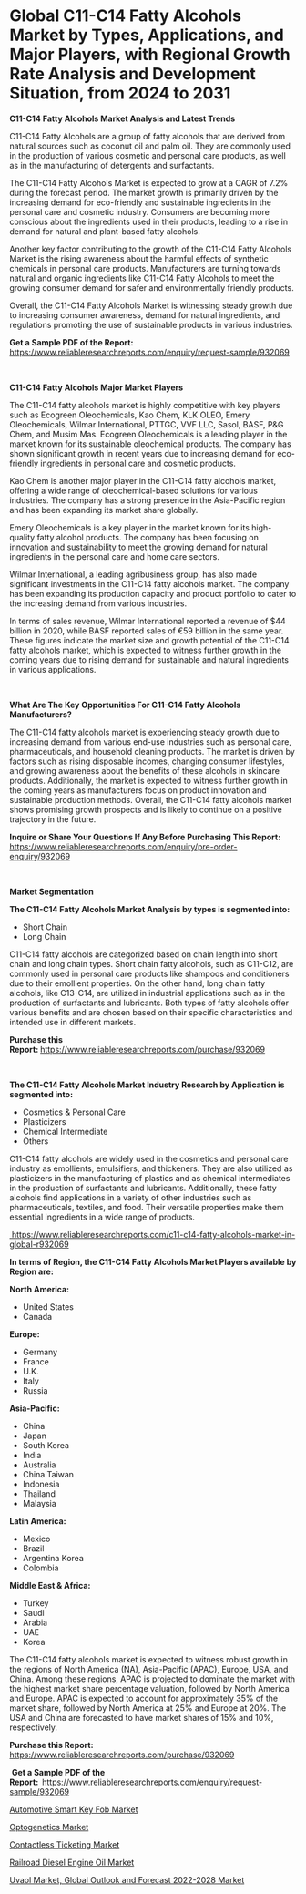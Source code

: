 <p><h1>Global C11-C14 Fatty Alcohols Market by Types, Applications, and Major Players, with Regional Growth Rate Analysis and Development Situation, from 2024 to 2031</h1></p><p><strong>C11-C14 Fatty Alcohols Market Analysis and Latest Trends</strong></p>
<p><p>C11-C14 Fatty Alcohols are a group of fatty alcohols that are derived from natural sources such as coconut oil and palm oil. They are commonly used in the production of various cosmetic and personal care products, as well as in the manufacturing of detergents and surfactants.</p><p>The C11-C14 Fatty Alcohols Market is expected to grow at a CAGR of 7.2% during the forecast period. The market growth is primarily driven by the increasing demand for eco-friendly and sustainable ingredients in the personal care and cosmetic industry. Consumers are becoming more conscious about the ingredients used in their products, leading to a rise in demand for natural and plant-based fatty alcohols.</p><p>Another key factor contributing to the growth of the C11-C14 Fatty Alcohols Market is the rising awareness about the harmful effects of synthetic chemicals in personal care products. Manufacturers are turning towards natural and organic ingredients like C11-C14 Fatty Alcohols to meet the growing consumer demand for safer and environmentally friendly products.</p><p>Overall, the C11-C14 Fatty Alcohols Market is witnessing steady growth due to increasing consumer awareness, demand for natural ingredients, and regulations promoting the use of sustainable products in various industries.</p></p>
<p><strong>Get a Sample PDF of the Report:&nbsp;</strong> <a href="https://www.reliableresearchreports.com/enquiry/request-sample/932069">https://www.reliableresearchreports.com/enquiry/request-sample/932069</a></p>
<p>&nbsp;</p>
<p><strong>C11-C14 Fatty Alcohols Major Market Players</strong></p>
<p><p>The C11-C14 fatty alcohols market is highly competitive with key players such as Ecogreen Oleochemicals, Kao Chem, KLK OLEO, Emery Oleochemicals, Wilmar International, PTTGC, VVF LLC, Sasol, BASF, P&G Chem, and Musim Mas. Ecogreen Oleochemicals is a leading player in the market known for its sustainable oleochemical products. The company has shown significant growth in recent years due to increasing demand for eco-friendly ingredients in personal care and cosmetic products.</p><p>Kao Chem is another major player in the C11-C14 fatty alcohols market, offering a wide range of oleochemical-based solutions for various industries. The company has a strong presence in the Asia-Pacific region and has been expanding its market share globally.</p><p>Emery Oleochemicals is a key player in the market known for its high-quality fatty alcohol products. The company has been focusing on innovation and sustainability to meet the growing demand for natural ingredients in the personal care and home care sectors.</p><p>Wilmar International, a leading agribusiness group, has also made significant investments in the C11-C14 fatty alcohols market. The company has been expanding its production capacity and product portfolio to cater to the increasing demand from various industries.</p><p>In terms of sales revenue, Wilmar International reported a revenue of $44 billion in 2020, while BASF reported sales of €59 billion in the same year. These figures indicate the market size and growth potential of the C11-C14 fatty alcohols market, which is expected to witness further growth in the coming years due to rising demand for sustainable and natural ingredients in various applications.</p></p>
<p>&nbsp;</p>
<p><strong>What Are The Key Opportunities For C11-C14 Fatty Alcohols Manufacturers?</strong></p>
<p><p>The C11-C14 fatty alcohols market is experiencing steady growth due to increasing demand from various end-use industries such as personal care, pharmaceuticals, and household cleaning products. The market is driven by factors such as rising disposable incomes, changing consumer lifestyles, and growing awareness about the benefits of these alcohols in skincare products. Additionally, the market is expected to witness further growth in the coming years as manufacturers focus on product innovation and sustainable production methods. Overall, the C11-C14 fatty alcohols market shows promising growth prospects and is likely to continue on a positive trajectory in the future.</p></p>
<p><strong>Inquire or Share Your Questions If Any Before Purchasing This Report:</strong> <a href="https://www.reliableresearchreports.com/enquiry/pre-order-enquiry/932069">https://www.reliableresearchreports.com/enquiry/pre-order-enquiry/932069</a></p>
<p>&nbsp;</p>
<p><strong>Market Segmentation</strong></p>
<p><strong>The C11-C14 Fatty Alcohols Market Analysis by types is segmented into:</strong></p>
<p><ul><li>Short Chain</li><li>Long Chain</li></ul></p>
<p><p>C11-C14 fatty alcohols are categorized based on chain length into short chain and long chain types. Short chain fatty alcohols, such as C11-C12, are commonly used in personal care products like shampoos and conditioners due to their emollient properties. On the other hand, long chain fatty alcohols, like C13-C14, are utilized in industrial applications such as in the production of surfactants and lubricants. Both types of fatty alcohols offer various benefits and are chosen based on their specific characteristics and intended use in different markets.</p></p>
<p><strong>Purchase this Report:&nbsp;</strong><a href="https://www.reliableresearchreports.com/purchase/932069">https://www.reliableresearchreports.com/purchase/932069</a></p>
<p>&nbsp;</p>
<p><strong>The C11-C14 Fatty Alcohols Market Industry Research by Application is segmented into:</strong></p>
<p><ul><li>Cosmetics & Personal Care</li><li>Plasticizers</li><li>Chemical Intermediate</li><li>Others</li></ul></p>
<p><p>C11-C14 fatty alcohols are widely used in the cosmetics and personal care industry as emollients, emulsifiers, and thickeners. They are also utilized as plasticizers in the manufacturing of plastics and as chemical intermediates in the production of surfactants and lubricants. Additionally, these fatty alcohols find applications in a variety of other industries such as pharmaceuticals, textiles, and food. Their versatile properties make them essential ingredients in a wide range of products.</p></p>
<p><a href="https://www.reliableresearchreports.com/c11-c14-fatty-alcohols-market-in-global-r932069">&nbsp;https://www.reliableresearchreports.com/c11-c14-fatty-alcohols-market-in-global-r932069</a></p>
<p><strong>In terms of Region, the C11-C14 Fatty Alcohols Market Players available by Region are:</strong></p>
<p>
    <p> <strong> North America: </strong>
        <ul>
            <li>United States</li>
            <li>Canada</li>
        </ul>
        </p> 
    <p> <strong> Europe: </strong>
        <ul>
            <li>Germany</li>
            <li>France</li>
            <li>U.K.</li>
            <li>Italy</li>
            <li>Russia</li>
        </ul>
        </p> 
    <p> <strong> Asia-Pacific: </strong>
        <ul>
            <li>China</li>
            <li>Japan</li>
            <li>South Korea</li>
            <li>India</li>
            <li>Australia</li>
            <li>China Taiwan</li>
            <li>Indonesia</li>
            <li>Thailand</li>
            <li>Malaysia</li>
        </ul>
        </p> 
    <p> <strong> Latin America: </strong>
        <ul>
            <li>Mexico</li>
            <li>Brazil</li>
            <li>Argentina Korea</li>
            <li>Colombia</li>
        </ul>
        </p> 
    <p> <strong> Middle East & Africa: </strong>
        <ul>
            <li>Turkey</li>
            <li>Saudi</li>
            <li>Arabia</li>
            <li>UAE</li>
            <li>Korea</li>
        </ul>
    </p>
    </p>
<p><p>The C11-C14 fatty alcohols market is expected to witness robust growth in the regions of North America (NA), Asia-Pacific (APAC), Europe, USA, and China. Among these regions, APAC is projected to dominate the market with the highest market share percentage valuation, followed by North America and Europe. APAC is expected to account for approximately 35% of the market share, followed by North America at 25% and Europe at 20%. The USA and China are forecasted to have market shares of 15% and 10%, respectively.</p></p>
<p><strong>Purchase this Report: </strong><a href="https://www.reliableresearchreports.com/purchase/932069">https://www.reliableresearchreports.com/purchase/932069</a></p>
<p>&nbsp;<strong>Get a Sample PDF of the Report:&nbsp;&nbsp;</strong><a href="https://www.reliableresearchreports.com/enquiry/request-sample/932069">https://www.reliableresearchreports.com/enquiry/request-sample/932069</a></p>
<p><strong></strong></p>
<p><p><a href="https://github.com/santosh758595/Market-Research-Report-List-6/blob/main/automotive-smart-key-fob-market.md">Automotive Smart Key Fob Market</a></p><p><a href="https://medium.com/@amexben1465_98864/emerging-trends-in-optogenetics-market-global-outlook-and-future-prospects-from-2024-2031-caca8044ec14">Optogenetics Market</a></p><p><a href="https://medium.com/@amexben1465_98864/global-contactless-ticketing-industry-analysis-share-growth-trends-and-forecast-2024-to-2031-dc982e7add5a">Contactless Ticketing Market</a></p><p><a href="https://github.com/elizabethdagraca/Market-Research-Report-List-4/blob/main/railroad-diesel-engine-oil-market.md">Railroad Diesel Engine Oil Market</a></p><p><a href="https://issuu.com/reportprime-2/docs/uvaol-market-global-outlook-and-for_746c39fda5f4a3">Uvaol Market, Global Outlook and Forecast 2022-2028 Market</a></p></p>